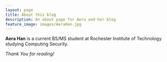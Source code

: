 ```yaml
---
layout: page
title: About this blog
description: An about page for Aera and her blog
feature_image: images/AeraHan.jpg
---
```


**Aera Han** is a current BS/MS student at Rochester Institute of Technology studying Computing Security. 



*Thank You for reading!*
